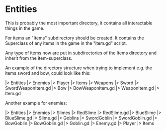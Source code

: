 # Entities
This is probably the most important directory, it contains all interactable 
things in the game.

For items an "Items" subdirectory should be created. It contains the Superclass
of any items in the game in the "item.gd" script.

Any type of items now are put in subdirectories of the Items directory and
inherit from the item-superclass.

An example of the directory structure when trying to implement e.g. the items
sword and bow, could look like this:

|> Entities
	|> Enemies
	|> Player
	|> Items
		|> Weapons
			|> Sword
				|> SwordWeaponItem.gd
			|> Bow
				|> BowWeaponItem.gd
			|> WeaponItem.gd
		|> Item.gd

Another example for enemies:

|> Entities
	|> Enemies
		|> Slimes
			|> RedSlime
				|> RedSlime.gd
			|> BlueSlime
				|> BlueSlime.gd
			|> Slime.gd
		|> Goblins
			|> SwordGoblin
				|> SwordGoblin.gd
			|> BowGoblin
				|> BowGoblin.gd
			|> Goblin.gd
		|> Enemy.gd
	|> Player
	|> Items

